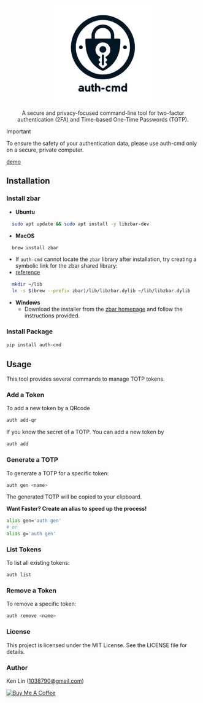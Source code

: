 <p align="center">
  <img src="images/logo.2.png" height="256">
  <!-- <h1 align="center">Auth CMD</h1> -->
  <p align="center">A secure and privacy-focused command-line tool for two-factor authentication (2FA) and Time-based One-Time Passwords (TOTP).</p>
</p>


> [!IMPORTANT]  
> To ensure the safety of your authentication data, please use auth-cmd only on a secure, private computer.


[demo](./images/auth-cmd.mp4)


## Installation

### Install zbar

- **Ubuntu**

```sh
  sudo apt update && sudo apt install -y libzbar-dev
```

- **MacOS**

```sh
  brew install zbar
```

  - If `auth-cmd` cannot locate the `zbar` library after installation, try creating a symbolic link for the zbar shared library:
  - [reference](https://stackoverflow.com/questions/63217735/import-pyzbar-pyzbar-unable-to-find-zbar-shared-library/71904987#71904987)

```sh
  mkdir ~/lib
  ln -s $(brew --prefix zbar)/lib/libzbar.dylib ~/lib/libzbar.dylib
```

- **Windows**
  - Download the installer from the [zbar homepage](https://zbar.sourceforge.net/download.html) and follow the instructions provided.

### Install Package

```sh
pip install auth-cmd
```

## Usage

This tool provides several commands to manage TOTP tokens.

### Add a Token

To add a new token by a QRcode

```sh
auth add-qr
```

If you know the secret of a TOTP. You can add a new token by

```sh
auth add
```

### Generate a TOTP

To generate a TOTP for a specific token:

```sh
auth gen <name>
```

The generated TOTP will be copied to your clipboard.

**Want Faster? Create an alias to speed up the process!**

```sh
alias gen='auth gen'
# or
alias g='auth gen'
```

### List Tokens

To list all existing tokens:

```sh
auth list
```

### Remove a Token

To remove a specific token:

```sh
auth remove <name>
```

### License

This project is licensed under the MIT License. See the LICENSE file for details.

### Author

Ken Lin (<1038790@gmail.com>)

<a href="https://buymeacoffee.com/kaichen1008
" target="_blank"><img src="https://www.buymeacoffee.com/assets/img/custom_images/orange_img.png" alt="Buy Me A Coffee" style="height: 41px !important;width: 174px !important;box-shadow: 0px 3px 2px 0px rgba(190, 190, 190, 0.5) !important;-webkit-box-shadow: 0px 3px 2px 0px rgba(190, 190, 190, 0.5) !important;" ></a>

